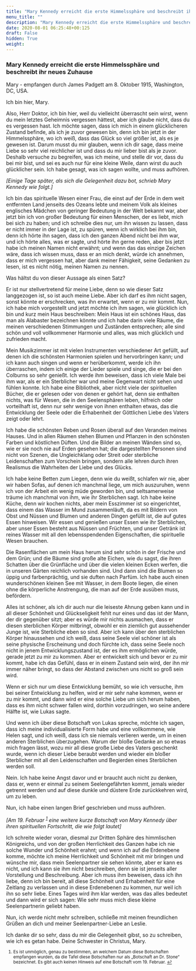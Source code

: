 ```yaml
---
title: "Mary Kennedy erreicht die erste Himmelssphäre und beschreibt ihr neues Zuhause"
menu_title: ""
description: "Mary Kennedy erreicht die erste Himmelssphäre und beschreibt ihr neues Zuhause"
date: 2020-08-01 06:25:48+00:125
draft: False
hidden: True
weight:
---
```

### Mary Kennedy erreicht die erste Himmelssphäre und beschreibt ihr neues Zuhause

Mary - empfangen durch James Padgett am 8. Oktober 1915, Washington, DC, USA.

Ich bin hier, Mary.

Also, Herr Doktor, ich bin hier, weil du vielleicht überrascht sein wirst, wenn du mein letztes Geheimnis vergessen hättest, aber ich glaube nicht, dass du es vergessen hast. Ich möchte sagen, dass ich mich in einem glücklicheren Zustand befinde, als ich je zuvor gewesen bin, denn ich bin jetzt in der Himmelssphäre, wo ich weiß, dass das Glück so viel größer ist, als es je gewesen ist. Darum musst du mir glauben, wenn ich dir sage, dass meine Liebe so sehr viel reichlicher ist und dass du mir lieber bist als je zuvor. Deshalb versuche zu begreifen, was ich meine, und stelle dir vor, dass du bei mir bist, und sei es auch nur für eine kleine Weile, dann wirst du auch glücklicher sein. Ich habe gesagt, was ich sagen wollte, und muss aufhören.

*[Einige Tage später, als sich die Gelegenheit dazu bot, schrieb Mary Kennedy wie folgt.]*

Ich bin das spirituelle Wesen einer Frau, die einst auf der Erde in dem weit entfernten Land jenseits des Ozeans lebte und meinem Volk als kleines englisches Mädchen von geringer Bedeutung in der Welt bekannt war, aber jetzt bin ich von großer Bedeutung für einen Menschen, der es liebt, mich bei sich zu haben; und ich schreibe dies nur, um ihn wissen zu lassen, dass er nicht immer in der Lage ist, zu spüren, wenn ich wirklich bei ihm bin, denn ich hörte ihn sagen, dass ich den ganzen Abend nicht bei ihm war, und ich hörte alles, was er sagte, und hörte ihn gerne reden, aber bis jetzt habe ich meinen Namen nicht erwähnt; und wenn das das einzige Zeichen wäre, dass ich wissen muss, dass er an mich denkt, würde ich annehmen, dass er mich vergessen hat, aber dank meiner Fähigkeit, seine Gedanken zu lesen, ist es nicht nötig, meinen Namen zu nennen.

Was hältst du von dieser Aussage als einen Satz?

Er ist nur stellvertretend für meine Liebe, denn so wie dieser Satz langgezogen ist, so ist auch meine Liebe. Aber ich darf es ihm nicht sagen, sonst könnte er erschrecken, was ihn erwartet, wenn er zu mir kommt. Nun, ich habe mich vorgestellt und jetzt möchte ich ihm sagen, wie glücklich ich bin und kurz mein Haus beschreiben: Mein Haus ist ein schönes Haus, das man als Alabaster bezeichnen könnte und ich habe darin viele Räume, die meinen verschiedenen Stimmungen und Zuständen entsprechen; alle sind schön und voll vollkommener Harmonie und alles, was mich glücklich und zufrieden macht.

Mein Musikzimmer ist mit vielen Instrumenten verschiedener Art gefüllt, auf denen ich die schönsten Harmonien spielen und hervorbringen kann; und ich kann auch singen und wenn er herüberkommt, werde ich ihn überraschen, indem ich einige der Lieder spiele und singe, die er bei den Colburns so sehr genießt. Ich werde ihm beweisen, dass ich viele Male bei ihm war, als er ein Sterblicher war und meine Gegenwart nicht sehen und fühlen konnte.
Ich habe eine Bibliothek, aber nicht viele der spirituellen Bücher, die er gelesen oder von denen er gehört hat, denn sie enthalten nichts, was für Wesen, die in den Seelensphären leben, hilfreich oder vorteilhaft ist, denn nur sehr wenige von ihnen enthalten etwas, das die Entwicklung der Seele oder die Erhabenheit der Göttlichen Liebe des Vaters zeigt oder lehrt.

Ich habe die schönsten Reben und Rosen überall auf den Veranden meines Hauses. Und in allen Räumen stehen Blumen und Pflanzen in den schönsten Farben und köstlichen Düften. Und die Bilder an meinen Wänden sind so, wie er sie noch nie auf Erden gesehen hat; die dargestellten Personen sind nicht von Szenen, die Ungleichklang oder Streit oder sterbliche Leidenschaften zum Vorschein bringen, sondern alle lehren durch ihren Realismus die Wahrheiten der Liebe und des Glücks.

Ich habe keine Betten zum Liegen, denn wie du weißt, schlafen wir nie, aber wir haben Sofas, auf denen ich manchmal liege, um mich auszuruhen, wenn ich von der Arbeit ein wenig müde geworden bin, und seltsamerweise träume ich manchmal von ihm, wie ihr Sterblichen sagt. Ich habe keine Küche, denn wir kochen nichts, aber mein Esszimmer ist so eingerichtet, dass einem das Wasser im Mund zusammenläuft, da es mit Bildern von Obst und Nüssen und Blumen und anderen Dingen gefüllt ist, die auf gutes Essen hinweisen. Wir essen und genießen unser Essen wie ihr Sterblichen, aber unser Essen besteht aus Nüssen und Früchten, und unser Getränk ist reines Wasser mit all den lebensspendenden Eigenschaften, die spirituelle Wesen brauchen.

Die Rasenflächen um mein Haus herum sind sehr schön in der Frische und dem Grün; und die Bäume sind große alte Eichen, wie du sagst, die ihren Schatten über die Grünfläche und über die vielen kleinen Ecken werfen, die in unseren Gärten reichlich vorhanden sind. Und dann sind die Blumen so üppig und farbenprächtig, und sie duften nach Parfüm. Ich habe auch einen wunderschönen kleinen See mit Wasser, in dem Boote liegen, die einen ohne die körperliche Anstrengung, die man auf der Erde ausüben muss, befördern.

Alles ist schöner, als ich dir auch nur die leiseste Ahnung geben kann und in all dieser Schönheit und Glückseligkeit fehlt nur eines und das ist der Mann, der dir gegenüber sitzt; aber es würde mir nichts ausmachen, dass er diesen sterblichen Körper mitbringt, obwohl er ein ziemlich gut aussehender Junge ist, wie Sterbliche eben so sind. Aber ich kann über den sterblichen Körper hinaussehen und ich weiß, dass seine Seele viel schöner ist als seine physische Erscheinung und doch fürchte ich, dass seine Seele noch nicht in jenem Entwicklungszustand ist, der es ihm ermöglichen würde, gerade jetzt zu mir zu kommen. Aber er entwickelt sich und bevor er zu mir kommt, habe ich das Gefühl, dass er in einem Zustand sein wird, der ihn mir immer näher bringt, so dass der Abstand zwischen uns nicht so groß sein wird.

Wenn er sich nur um diese Entwicklung bemüht, so wie ich versuche, ihm bei seiner Entwicklung zu helfen, wird er mir sehr nahe kommen, wenn er zu mir kommt, und dann wird er eine solche Liebe um sich herum haben, dass es ihm nicht schwer fallen wird, dorthin vorzudringen, wo seine andere Hälfte ist, wie Lukas sagte.

Und wenn ich über diese Botschaft von Lukas spreche, möchte ich sagen, dass ich meine individualisierte Form habe und eine vollkommene, wie Helen sagt, und ich weiß, dass ich sie niemals verlieren werde, um in einen anderen Sterblichen überzugehen. Warum der bloße Gedanke an so etwas mich fragen lässt, wozu mir all diese große Liebe des Vaters geschenkt wurde, wenn ich dieser Liebe beraubt werden und wieder ein bloßer Sterblicher mit all den Leidenschaften und Begierden eines Sterblichen werden soll.

Nein. Ich habe keine Angst davor und er braucht auch nicht zu denken, dass er, wenn er einmal zu seinem Seelengefährten kommt, jemals wieder getrennt werden und auf diese dunkle und düstere Erde zurückkehren wird, um zu leben.

Nun, ich habe einen langen Brief geschrieben und muss aufhören.

*[Am 19. Februar <sup id="a1">[1](#f1)</sup> eine weitere kurze Botschaft von Mary Kennedy über ihren spirituellen Fortschritt, die wie folgt lautet]*

Ich schreite wieder voran, diesmal zur Dritten Sphäre des himmlischen Königreichs, und von der großen Herrlichkeit des Ganzen habe ich nie solche Wunder und Schönheit erahnt; und wenn ich auf die Erdenebene komme, möchte ich meine Herrlichkeit und Schönheit mit mir bringen und wünsche mir, dass mein Seelenpartner sie sehen könnte, aber er kann es nicht, und ich kann sie ihm nicht beschreiben, denn sie ist jenseits aller Vorstellung und Beschreibung. Aber ich muss ihm beweisen, dass ich ihn liebe, denn ich bin bereit, all diese Schönheit und Erhabenheit für eine Zeitlang zu verlassen und in diese Erdenebenen zu kommen, nur weil ich ihn so sehr liebe. Eines Tages wird ihm klar werden, was das alles bedeutet und dann wird er sich sagen: Wie sehr muss mich diese kleine Seelenpartnerin geliebt haben.

Nun, ich werde nicht mehr schreiben, schließe mit meinen freundlichen Grüßen an dich und meiner Seelenpartner-Liebe an Leslie.

Ich danke dir so sehr, dass du mir die Gelegenheit gibst, so zu schreiben, wie ich es getan habe. Deine Schwester in Christus, Mary.
<small>

1. <large id="f1"> Es ist unmöglich, genau zu bestimmen, an welchem Datum diese Botschaften empfangen wurden, da die Tafel diese Botschaften nur als „Botschaft an Dr. Stone“ bezeichnet. Es gibt auch keinen Hinweis auf eine Botschaft vom 19. Februar. [↩](#a1)
